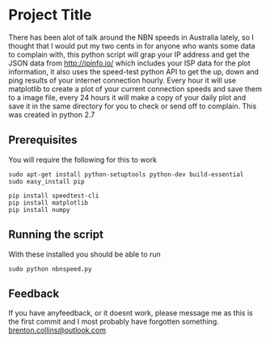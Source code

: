 # Project Title
There has been alot of talk around the NBN speeds in Australia lately, so I thought that I would put my two cents
in for anyone who wants some data to complain with, this python script will grap your IP address and get the JSON data from
http://ipinfo.io/ which includes your ISP data for the plot information, it also uses the speed-test python API 
to get the up, down and ping results of your internet connection hourly.
Every hour it will use matplotlib to create a plot of your current connection speeds and save them to a image file,
every 24 hours it will make a copy of your daily plot and save it in the same directory for you to check or send off to complain.
This was created in python 2.7

## Prerequisites

You will require the following for this to work
```
sudo apt-get install python-setuptools python-dev build-essential 
sudo easy_install pip 

pip install speedtest-cli
pip install matplotlib
pip install numpy

```

## Running the script
With these installed you should be able to run
```
sudo python nbnspeed.py

```


## Feedback

If you have anyfeedback, or it doesnt work, please message me as this is the first commit and I most probably have forgotten something.
brenton.collins@outlook.com
